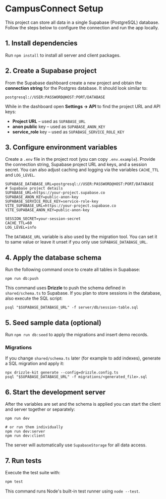 # CampusConnect Setup

This project can store all data in a single Supabase (PostgreSQL) database.
Follow the steps below to configure the connection and run the app locally.

## 1. Install dependencies

Run `npm install` to install all server and client packages.

## 2. Create a Supabase project

From the Supabase dashboard create a new project and obtain the **connection string**
for the Postgres database. It should look similar to:

```
postgresql://USER:PASSWORD@HOST:PORT/DATABASE
```

While in the dashboard open **Settings → API** to find the project URL and API keys:

- **Project URL** – used as `SUPABASE_URL`
- **anon public** key – used as `SUPABASE_ANON_KEY`
- **service_role** key – used as `SUPABASE_SERVICE_ROLE_KEY`

## 3. Configure environment variables

Create a `.env` file in the project root (you can copy `.env.example`).
Provide the connection string, Supabase project URL and keys, and a session secret. You can also adjust caching and logging via the variables `CACHE_TTL` and `LOG_LEVEL`.

```
SUPABASE_DATABASE_URL=postgresql://USER:PASSWORD@HOST:PORT/DATABASE
# Supabase project details
SUPABASE_URL=https://your-project.supabase.co
SUPABASE_ANON_KEY=public-anon-key
SUPABASE_SERVICE_ROLE_KEY=service-role-key
VITE_SUPABASE_URL=https://your-project.supabase.co
VITE_SUPABASE_ANON_KEY=public-anon-key

SESSION_SECRET=your-session-secret
CACHE_TTL=60
LOG_LEVEL=info
```

The `DATABASE_URL` variable is also used by the migration tool. You can set it to
same value or leave it unset if you only use `SUPABASE_DATABASE_URL`.

## 4. Apply the database schema

Run the following command once to create all tables in Supabase:

```
npm run db:push
```

This command uses **Drizzle** to push the schema defined in `shared/schema.ts` to
Supabase. If you plan to store sessions in the database, also execute the SQL
script:

```
psql "$SUPABASE_DATABASE_URL" -f server/db/session-table.sql
```

## 5. Seed sample data (optional)

Run `npm run db:seed` to apply the migrations and insert demo records.

### Migrations

If you change `shared/schema.ts` later (for example to add indexes), generate a
SQL migration and apply it:

```
npx drizzle-kit generate --config=drizzle.config.ts
psql "$SUPABASE_DATABASE_URL" -f migrations/<generated_file>.sql
```

## 6. Start the development server

After the variables are set and the schema is applied you can start the client and server together or separately:

```
npm run dev

# or run them individually
npm run dev:server
npm run dev:client
```

The server will automatically use `SupabaseStorage` for all data access.

## 7. Run tests

Execute the test suite with:

```bash
npm test
```

This command runs Node's built-in test runner using `node --test`.

